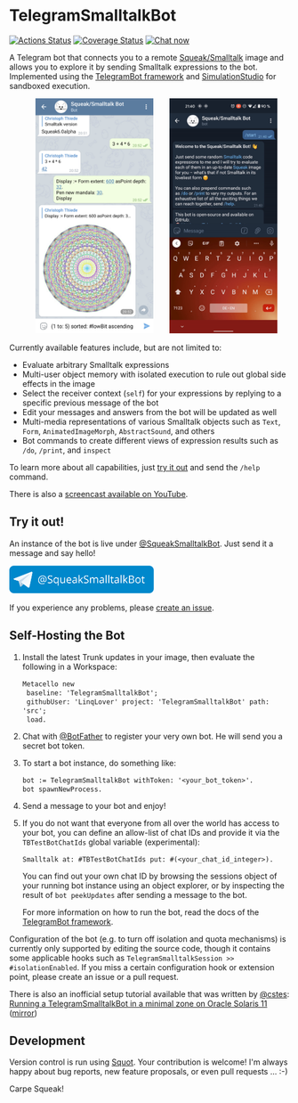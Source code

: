 # TelegramSmalltalkBot

[![Actions Status](https://github.com/LinqLover/TelegramSmalltalkBot/workflows/smalltalkCI/badge.svg)](https://github.com/LinqLover/TelegramSmalltalkBot/actions)
[![Coverage Status](https://coveralls.io/repos/github/LinqLover/TelegramSmalltalkBot/badge.svg)](https://coveralls.io/github/LinqLover/TelegramSmalltalkBot)
[![Chat now](https://img.shields.io/badge/chat%20now-%40SqueakSmalltalkBot-0088cc)](https://t.me/SqueakSmalltalkBot)

A Telegram bot that connects you to a remote [Squeak/Smalltalk](https://squeak.org/) image and allows you to explore it by sending Smalltalk expressions to the bot.
Implemented using the [TelegramBot framework](https://github.com/LinqLover/TelegramBot) and [SimulationStudio](https://github.com/LinqLover/SimulationStudio) for sandboxed execution.

<p align="center">
	<a href="https://github.com/LinqLover/TelegramSmalltalkBot/blob/master/img/screenshot1.png"><img src="https://github.com/LinqLover/TelegramSmalltalkBot/raw/master/img/screenshot1.png" width="42%" hspace="5%" alt="Screenshot of a Telegram chat with the following messages sent to the bot: `Smalltalk version`, `3 + 4 * 6`, and `Display := Form extent: 600 asPoint depth: 32. Pen new mandala: 30. Display`."></img></a>
	<a href="https://youtu.be/HZCeThLqQmg"><img src="https://github.com/LinqLover/TelegramSmalltalkBot/raw/master/img/screencast.gif" width="38.6%" alt="Screencast of a Telegram chat."></img></a>
</p>

Currently available features include, but are not limited to:

- Evaluate arbitrary Smalltalk expressions
- Multi-user object memory with isolated execution to rule out global side effects in the image
- Select the receiver context (`self`) for your expressions by replying to a specific previous message of the bot
- Edit your messages and answers from the bot will be updated as well
- Multi-media representations of various Smalltalk objects such as `Text`, `Form`, `AnimatedImageMorph`, `AbstractSound`, and others
- Bot commands to create different views of expression results such as `/do`, `/print`, and `inspect`

To learn more about all capabilities, just [try it out](#try-it-out) and send the `/help` command.

There is also a [screencast available on YouTube](https://youtu.be/HZCeThLqQmg).

## Try it out!

An instance of the bot is live under [@SqueakSmalltalkBot](https://t.me/SqueakSmalltalkBot).
Just send it a message and say hello!

<a href="https://t.me/SqueakSmalltalkBot"><img src="https://github.com/LinqLover/TelegramSmalltalkBot/raw/master/img/banner.svg" height="50px" alt="@SqueakSmalltalkBot"></img></a>

If you experience any problems, please [create an issue](https://github.com/LinqLover/TelegramSmalltalkBot/issues/new/choose).

## Self-Hosting the Bot

1. Install the latest Trunk updates in your image, then evaluate the following in a Workspace:

   ```smalltalk
   Metacello new
   	baseline: 'TelegramSmalltalkBot';
   	githubUser: 'LinqLover' project: 'TelegramSmalltalkBot' path: 'src';
   	load.
   ```

2. Chat with [@BotFather](https://t.me/BotFather) to register your very own bot.
   He will send you a secret bot token.

3. To start a bot instance, do something like:

   ```smalltalk
   bot := TelegramSmalltalkBot withToken: '<your_bot_token>'.
   bot spawnNewProcess.
   ```

4. Send a message to your bot and enjoy!

5. If you do not want that everyone from all over the world has access to your bot, you can define an allow-list of chat IDs and provide it via the `TBTestBotChatIds` global variable (experimental):

   ```smalltalk
   Smalltalk at: #TBTestBotChatIds put: #(<your_chat_id_integer>).
   ```

   You can find out your own chat ID by browsing the sessions object of your running bot instance using an object explorer, or by inspecting the result of `bot peekUpdates` after sending a message to the bot.

   For more information on how to run the bot, read the docs of the [TelegramBot framework](https://github.com/LinqLover/TelegramBot#usage).

Configuration of the bot (e.g. to turn off isolation and quota mechanisms) is currently only supported by editing the source code, though it contains some applicable hooks such as `TelegramSmalltalkSession >> #isolationEnabled`.
If you miss a certain configuration hook or extension point, please create an issue or a pull request.

There is also an inofficial setup tutorial available that was written by [@cstes](https://github.com/cstes): [Running a TelegramSmalltalkBot in a minimal zone on Oracle Solaris 11](https://master.dl.sourceforge.net/project/solaris-squeak/tbot21.pdf) ([mirror](https://web.archive.org/web/20231128210657/https://master.dl.sourceforge.net/project/solaris-squeak/tbot21.pdf?viasf=1))

## Development

Version control is run using [Squot](https://github.com/hpi-swa/Squot).
Your contribution is welcome!
I'm always happy about bug reports, new feature proposals, or even pull requests ... :-)

Carpe Squeak!
